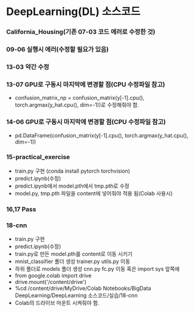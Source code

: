 # DeepLearning(DL) 소스코드

### California_Housing(기존 07-03 코드 에러로 수정한 것)

### 09-06 실행시 에러(수정할 필요가 있음)

### 13-03 약간 수정

### 13-07 GPU로 구동시 마지막에 변경할 점(CPU 수정파일 참고)
- confusion_matrix_np = confusion_matrix(y[-1].cpu(), torch.argmax(y_hat.cpu(), dim=-1))로 수정해줘야 함.

### 14-06 GPU로 구동시 마지막에 변경할 점(CPU 수정파일 참고)
- pd.DataFrame(confusion_matrix(y[-1].cpu(), torch.argmax(y_hat.cpu(), dim=-1))

### 15-practical_exercise
- train.py 구현 (conda install pytorch torchvision)
- predict.ipynb(수정)
- predict.ipynb에서 model.pth에서 tmp.pth로 수정
- model.py, tmp.pth 파일을 content에 넣어줘야 적용 됨(Colab 사용시)

### 16,17 Pass

### 18-cnn
- train.py 구현
- predict.ipynb(수정)
- train.py로 만든 model.pth를 content로 이동 시키기
- mnist_classifier 폴더 생성 trainer.py utils.py 이동
- 하위 폴더로 models 폴더 생성 cnn.py fc.py 이동
혹은 import sys 앞쪽에
- from google.colab import drive
- drive.mount('/content/drive')
- %cd /content/drive/MyDrive/Colab Notebooks/BigData DeepLearning/DeepLearning 소스코드/실습/18-cnn
- Colab의 드라이브 마운트 시켜줘야 함.

